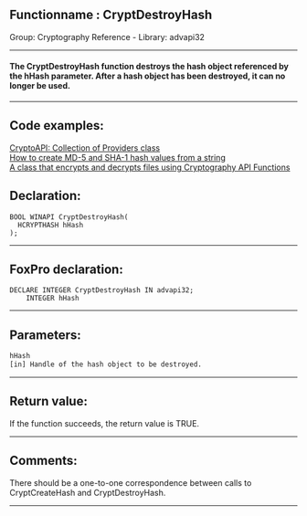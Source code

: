 <link rel="stylesheet" type="text/css" href="../../css/win32api.css">  
<link rel="stylesheet" href="https://cdnjs.cloudflare.com/ajax/libs/font-awesome/4.7.0/css/font-awesome.min.css">

## Functionname : CryptDestroyHash
Group: Cryptography Reference - Library: advapi32    
***  


#### The CryptDestroyHash function destroys the hash object referenced by the hHash parameter. After a hash object has been destroyed, it can no longer be used.
***  


## Code examples:
[CryptoAPI: Collection of Providers class](../../samples/sample_463.md)  
[How to create MD-5 and SHA-1 hash values from a string](../../samples/sample_483.md)  
[A class that encrypts and decrypts files using Cryptography API Functions](../../samples/sample_511.md)  

## Declaration:
```foxpro  
BOOL WINAPI CryptDestroyHash(
  HCRYPTHASH hHash
);  
```  
***  


## FoxPro declaration:
```foxpro  
DECLARE INTEGER CryptDestroyHash IN advapi32;
	INTEGER hHash  
```  
***  


## Parameters:
```txt  
hHash
[in] Handle of the hash object to be destroyed.  
```  
***  


## Return value:
If the function succeeds, the return value is TRUE.  
***  


## Comments:
There should be a one-to-one correspondence between calls to CryptCreateHash and CryptDestroyHash.  
  
***  

